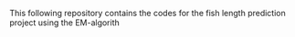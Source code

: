 This following repository contains the codes for the fish length prediction project using the EM-algorith
